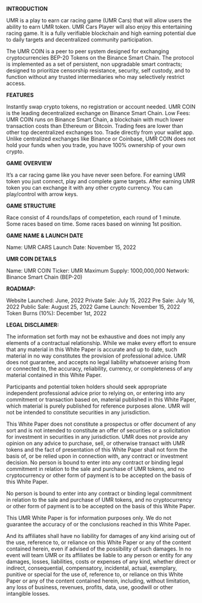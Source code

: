 **INTRODUCTION**

UMR is a play to earn car racing game (UMR Cars) that will allow users the ability to earn UMR token. UMR Cars Player will also enjoy this entertaining racing game. It is a fully verifiable blockchain and high earning potential due to daily targets and decentralized community participation.

The UMR COIN  is a peer to peer system designed for exchanging cryptocurrencies BEP-20 Tokens on the Binance Smart Chain. The protocol is implemented as a set of persistent, non upgradable smart contracts; designed to prioritize censorship resistance, security, self custody, and to function without any trusted intermediaries who may selectively restrict access.

**FEATURES**

Instantly swap crypto tokens, no registration or account needed.
UMR COIN is the leading decentralized exchange on Binance Smart Chain.
Low Fees: UMR COIN runs on Binance Smart Chain, a blockchain with much lower transaction costs than Ethereum or Bitcoin. Trading fees are lower than other top decentralized exchanges too.
Trade directly from your wallet app. Unlike centralized exchanges like Binance or Coinbase, UMR COIN does not hold your funds when you trade, you have 100% ownership of your own crypto.


**GAME OVERVIEW**

It’s a car racing game like you have never seen before.
For earning UMR token you just connect, play and complete game targets.
After earning UMR token you can exchange it with any other crypto currency.
You can play/control with arrow keys.

**GAME STRUCTURE**

Race consist of 4 rounds/laps of competetion, each round of 1 minute.
Some races based on time.
Some races based on winning 1st position.

**GAME NAME & LAUNCH DATE**

Name: UMR CARS
Launch Date: November 15, 2022

**UMR COIN DETAILS**

Name: UMR COIN
Ticker: UMR
Maximum Supply: 1000,000,000
Network: Binance Smart Chain (BEP-20)

**ROADMAP:**

Website Launched: June, 2022
Private Sale: July 15, 2022
Pre Sale: July 16, 2022
Public Sale: August 25, 2022
Game Launch: November 15, 2022
Token Burns (10%): December 1st, 2022

**LEGAL DISCLAIMER:**

The information set forth may not be exhaustive and does not imply any elements of a contractual relationship. While we make every effort to ensure that any material in this White Paper is accurate and up to date, such material in no way constitutes the provision of professional advice. UMR does not guarantee, and accepts no legal liability whatsoever arising from or connected to, the accuracy, reliability, currency, or completeness of any material contained in this White Paper.

Participants and potential token holders should seek appropriate independent professional advice prior to relying on, or entering into any commitment or transaction based on, material published in this White Paper, which material is purely published for reference purposes alone. UMR will not be intended to constitute securities in any jurisdiction.

This White Paper does not constitute a prospectus or offer document of any sort and is not intended to constitute an offer of securities or a solicitation for investment in securities in any jurisdiction. UMR does not provide any opinion on any advice to purchase, sell, or otherwise transact with UMR tokens and the fact of presentation of this White Paper shall not form the basis of, or be relied upon in connection with, any contract or investment decision. No person is bound to enter into any contract or binding legal commitment in relation to the sale and purchase of UMR tokens, and no cryptocurrency or other form of payment is to be accepted on the basis of this White Paper. 

No person is bound to enter into any contract or binding legal commitment in relation to the sale and purchase of UMR tokens, and no cryptocurrency or other form of payment is to be accepted on the basis of this White Paper.

This UMR White Paper is for information purposes only. We do not guarantee the accuracy of or the conclusions reached in this White Paper.

And its affiliates shall have no liability for damages of any kind arising out of the use, reference to, or reliance on this White Paper or any of the content contained herein, even if advised of the possibility of such damages. In no event will team UMR or its affiliates be liable to any person or entity for any damages, losses, liabilities, costs or expenses of any kind, whether direct or indirect, consequential, compensatory, incidental, actual, exemplary, punitive or special for the use of, reference to, or reliance on this White Paper or any of the content contained herein, including, without limitation, any loss of business, revenues, profits, data, use, goodwill or other intangible losses.
